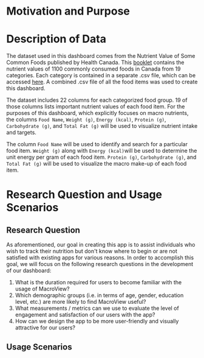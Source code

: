 # Motivation and Purpose

# Description of Data

The dataset used in this dashboard comes from the Nutrient Value of Some Common Foods published by Health Canada. This [booklet](https://www.canada.ca/en/health-canada/services/food-nutrition/healthy-eating/nutrient-data/nutrient-value-some-common-foods-2008.html) contains the nutrient values of 1100 commonly consumed foods in Canada from 19 categories. Each category is contained in a separate .csv file, which can be accessed [here](https://open.canada.ca/data/en/dataset/a289fd54-060c-4a96-9fcf-b1c6e706426f). A combined .csv file of all the food items was used to create this dashboard.

The dataset includes 22 columns for each categorized food group. 19 of those columns lists important nutrient values of each food item. For the purposes of this dashboard, which explicitly focuses on macro nutrients, the columns `Food Name`, `Weight (g)`, `Energy (kcal)`,  `Protein (g)`, `Carbohydrate (g)`, and `Total Fat (g)` will be used to visualize nutrient intake and targets.

The column `Food Name` will be used to identify and search for a particular food item. `Weight (g)` along with `Energy (kcal)`will be used to determine the unit energy per gram of each food item. `Protein (g)`, `Carbohydrate (g)`, and `Total Fat (g)` will be used to visualize the macro make-up of each food item.
# Research Question and Usage Scenarios

## Research Question

As aforementioned, our goal in creating this app is to assist individuals who wish to track their nutrition but don't know where to begin or are not satisfied with existing apps for various reasons. In order to accomplish this goal, we will focus on the following research questions in the development of our dashboard:

1.  What is the duration required for users to become familiar with the usage of MacroView?
2.  Which demographic groups (i.e. in terms of age, gender, education level, etc.) are more likely to find MacroView useful?
3.  What measurements / metrics can we use to evaluate the level of engagement and satisfaction of our users with the app?
4.  How can we design the app to be more user-friendly and visually attractive for our users?

## Usage Scenarios
